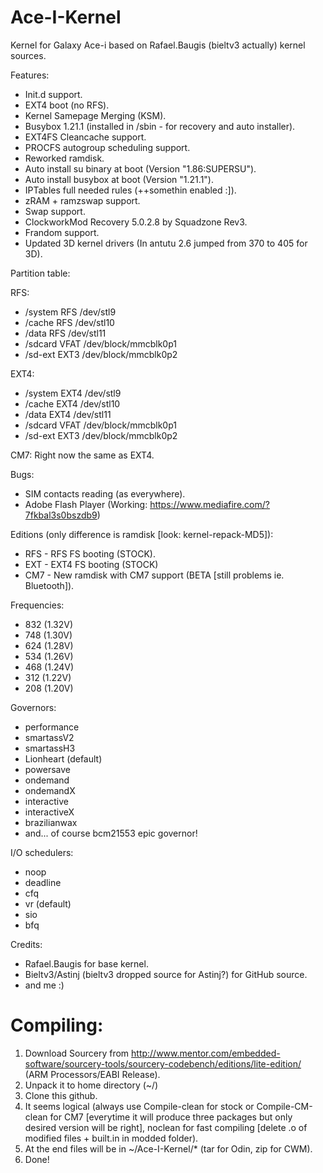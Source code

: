 Ace-I-Kernel
============

Kernel for Galaxy Ace-i based on Rafael.Baugis (bieltv3 actually) kernel sources.

Features:
- Init.d support.
- EXT4 boot (no RFS).
- Kernel Samepage Merging (KSM).
- Busybox 1.21.1 (installed in /sbin - for recovery and auto installer).
- EXT4FS Cleancache support.
- PROCFS autogroup scheduling support.
- Reworked ramdisk.
- Auto install su binary at boot (Version "1.86:SUPERSU").
- Auto install busybox at boot (Version "1.21.1").
- IPTables full needed rules (++somethin enabled :]).
- zRAM + ramzswap support.
- Swap support.
- ClockworkMod Recovery 5.0.2.8 by Squadzone Rev3.
- Frandom support.
- Updated 3D kernel drivers (In antutu 2.6 jumped from 370 to 405 for 3D).

Partition table:

RFS:
- /system	RFS	/dev/stl9
- /cache	RFS	/dev/stl10
- /data		RFS	/dev/stl11
- /sdcard	VFAT	/dev/block/mmcblk0p1
- /sd-ext	EXT3	/dev/block/mmcblk0p2

EXT4:
- /system	EXT4	/dev/stl9
- /cache	EXT4	/dev/stl10
- /data		EXT4	/dev/stl11
- /sdcard	VFAT	/dev/block/mmcblk0p1
- /sd-ext	EXT3	/dev/block/mmcblk0p2

CM7: Right now the same as EXT4.

Bugs:
- SIM contacts reading (as everywhere).
- Adobe Flash Player (Working: https://www.mediafire.com/?7fkbal3s0bszdb9)

Editions (only difference is ramdisk [look: kernel-repack-MD5]):
- RFS - RFS FS booting (STOCK).
- EXT - EXT4 FS booting (STOCK)
- CM7 - New ramdisk with CM7 support (BETA [still problems ie. Bluetooth]).

Frequencies:
- 832 (1.32V)
- 748 (1.30V)
- 624 (1.28V)
- 534 (1.26V)
- 468 (1.24V)
- 312 (1.22V)
- 208 (1.20V)

Governors:
- performance
- smartassV2
- smartassH3
- Lionheart (default)
- powersave
- ondemand
- ondemandX
- interactive
- interactiveX
- brazilianwax
- and... of course bcm21553 epic governor!

I/O schedulers:
- noop
- deadline
- cfq
- vr (default)
- sio
- bfq

Credits:
- Rafael.Baugis for base kernel.
- Bieltv3/Astinj (bieltv3 dropped source for Astinj?) for GitHub source.
- and me :)

Compiling:
============
1. Download Sourcery from http://www.mentor.com/embedded-software/sourcery-tools/sourcery-codebench/editions/lite-edition/
(ARM Processors/EABI Release).
2. Unpack it to home directory (~/)
3. Clone this github.
4. It seems logical (always use Compile-clean for stock or Compile-CM-clean for CM7 [everytime it will produce three packages but only desired version will be right], noclean for fast compiling [delete .o of modified files + built.in in modded folder).
5. At the end files will be in ~/Ace-I-Kernel/* (tar for Odin, zip for CWM).
6. Done!
